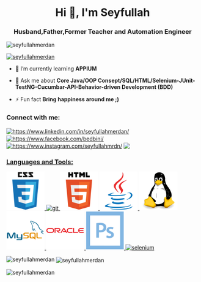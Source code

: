 
<h1 align="center">Hi 👋, I'm Seyfullah</h1>
<h3 align="center">Husband,Father,Former Teacher and Automation Engineer</h3>

<p align="left"> <img src="https://komarev.com/ghpvc/?username=seyfullahmerdan&label=Profile%20views&color=0e75b6&style=flat" alt="seyfullahmerdan" /> </p>

<p align="left"> <a href="https://github.com/ryo-ma/github-profile-trophy"><img src="https://github-profile-trophy.vercel.app/?username=seyfullahmerdan" alt="seyfullahmerdan" /></a> </p>

- 🌱 I’m currently learning **APPIUM**

- 💬 Ask me about **Core Java/OOP Consept/SQL/HTML/Selenium-JUnit-TestNG-Cucumbar-API-Behavior-driven Development (BDD)**

- ⚡ Fun fact **Bring happiness around me ;)**

<h3 align="left">Connect with me:</h3>
<p align="left">
<a href="https://linkedin.com/in/seyfullahmerdan/" target="blank"><img align="center" src="https://raw.githubusercontent.com/rahuldkjain/github-profile-readme-generator/master/src/images/icons/Social/linked-in-alt.svg" alt="https://www.linkedin.com/in/seyfullahmerdan/" height="30" width="40" /></a>
<a href="https://fb.com/bedbini/" target="blank"><img align="center" src="https://raw.githubusercontent.com/rahuldkjain/github-profile-readme-generator/master/src/images/icons/Social/facebook.svg" alt="https://www.facebook.com/bedbini/" height="30" width="40" /></a>
<a href="https://instagram.com/syfllhmrdn/" target="blank"><img align="center" src="https://raw.githubusercontent.com/rahuldkjain/github-profile-readme-generator/master/src/images/icons/Social/instagram.svg" alt="https://www.instagram.com/seyfullahmrdn/" height="30" width="40" /></a>
<a href="https://www.xing.com/profile/Seyfullah_MerdanISTQBCertifiedTester/cv" target="blank"><img align="center" src="https://raw.githubusercontent.com/rahuldkjain/github-profile-readme-generator/master/src/images/icons/Social/XING"
<i class="fa-brands fa-xing"></i>
</p>

<h3 align="left">Languages and Tools:</h3>
<p align="left"> <a href="https://www.w3schools.com/css/" target="_blank" rel="noreferrer"> <img src="https://raw.githubusercontent.com/devicons/devicon/master/icons/css3/css3-original-wordmark.svg" alt="css3" width="100" height="100"/> </a> <a href="https://git-scm.com/" target="_blank" rel="noreferrer"> <img src="https://www.vectorlogo.zone/logos/git-scm/git-scm-icon.svg" alt="git" width="100" height="100"/> </a> <a href="https://www.w3.org/html/" target="_blank" rel="noreferrer"> <img src="https://raw.githubusercontent.com/devicons/devicon/master/icons/html5/html5-original-wordmark.svg" alt="html5" width="100" height="100"/> </a> <a href="https://www.java.com" target="_blank" rel="noreferrer"> <img src="https://raw.githubusercontent.com/devicons/devicon/master/icons/java/java-original.svg" alt="java" width="100" height="100"/> </a> <a href="https://www.linux.org/" target="_blank" rel="noreferrer"> <img src="https://raw.githubusercontent.com/devicons/devicon/master/icons/linux/linux-original.svg" alt="linux" width="100" height="100"/> </a> <a href="https://www.mysql.com/" target="_blank" rel="noreferrer"> <img src="https://raw.githubusercontent.com/devicons/devicon/master/icons/mysql/mysql-original-wordmark.svg" alt="mysql" width="100" height="100"/> </a> <a href="https://www.oracle.com/" target="_blank" rel="noreferrer"> <img src="https://raw.githubusercontent.com/devicons/devicon/master/icons/oracle/oracle-original.svg" alt="oracle" width="100" height="100"/> </a> <a href="https://www.photoshop.com/en" target="_blank" rel="noreferrer"> <img src="https://raw.githubusercontent.com/devicons/devicon/master/icons/photoshop/photoshop-line.svg" alt="photoshop" width="100" height="100"/> </a> <a href="https://www.selenium.dev" target="_blank" rel="noreferrer"> <img src="https://raw.githubusercontent.com/detain/svg-logos/780f25886640cef088af994181646db2f6b1a3f8/svg/selenium-logo.svg" alt="selenium" width="100" height="100"/> </a> </p>

<p><img align="left" src="https://github-readme-stats.vercel.app/api/top-langs?username=seyfullahmerdan&show_icons=true&locale=en&layout=compact" alt="seyfullahmerdan" /></p>

<p>&nbsp;<img align="center" src="https://github-readme-stats.vercel.app/api?username=seyfullahmerdan&show_icons=true&locale=en" alt="seyfullahmerdan" /></p>

<p><img align="center" src="https://github-readme-streak-stats.herokuapp.com/?user=seyfullahmerdan&" alt="seyfullahmerdan" /></p>
